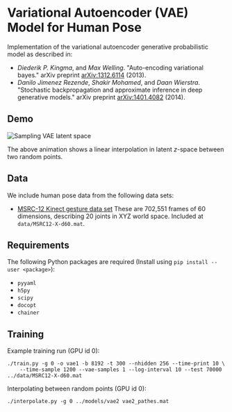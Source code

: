
# Variational Autoencoder (VAE) Model for Human Pose

Implementation of the variational autoencoder generative probabilistic model
as described in:

- _Diederik P. Kingma_, and _Max Welling_. "Auto-encoding variational bayes."
  arXiv preprint [arXiv:1312.6114](http://arxiv.org/abs/1312.6114) (2013).
- _Danilo Jimenez Rezende_, _Shakir Mohamed_, and _Daan Wierstra_. "Stochastic
  backpropagation and approximate inference in deep generative models."
  arXiv preprint [arXiv:1401.4082](http://arxiv.org/abs/1401.4082) (2014).

## Demo

![Sampling VAE latent space](models/vae2_path_2.gif)

The above animation shows a linear interpolation in latent _z_-space between
two random points.

## Data

We include human pose data from the following data sets:

- [MSRC-12 Kinect gesture data set](http://research.microsoft.com/en-us/um/cambridge/projects/msrc12/)
  These are 702,551 frames of 60 dimensions, describing 20 joints in XYZ world
  space.  Included at `data/MSRC12-X-d60.mat`.

## Requirements

The following Python packages are required (Install using `pip install --user <package>`):

- `pyyaml`
- `h5py`
- `scipy`
- `docopt`
- `chainer`

## Training

Example training run (GPU id 0):

```
./train.py -g 0 -o vae1 -b 8192 -t 300 --nhidden 256 --time-print 10 \
    --time-sample 1200 --vae-samples 1 --log-interval 10 --test 70000 ../data/MSRC12-X-d60.mat
```

Interpolating between random points (GPU id 0):

```
./interpolate.py -g 0 ../models/vae2 vae2_pathes.mat
```

